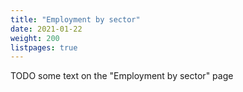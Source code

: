 ```yaml
---
title: "Employment by sector"
date: 2021-01-22
weight: 200
listpages: true
---
```


TODO some text on the "Employment by sector" page
